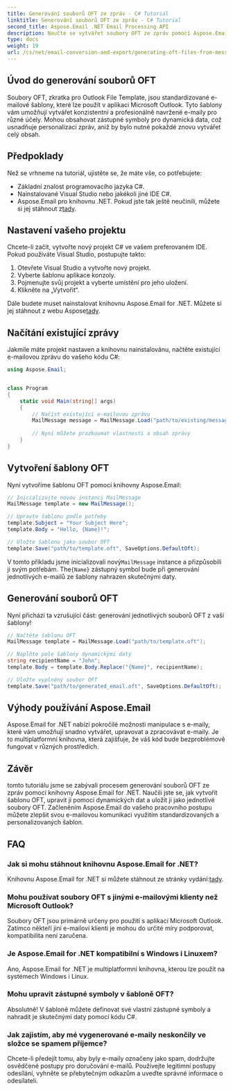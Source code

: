 ```yaml
---
title: Generování souborů OFT ze zpráv - C# Tutorial
linktitle: Generování souborů OFT ze zpráv - C# Tutorial
second_title: Aspose.Email .NET Email Processing API
description: Naučte se vytvářet soubory OFT ze zpráv pomocí Aspose.Email for .NET. Podrobný průvodce se zdrojovým kódem pro efektivní generování e-mailových šablon.
type: docs
weight: 19
url: /cs/net/email-conversion-and-export/generating-oft-files-from-messages-csharp-tutorial/
---
```


## Úvod do generování souborů OFT

Soubory OFT, zkratka pro Outlook File Template, jsou standardizované e-mailové šablony, které lze použít v aplikaci Microsoft Outlook. Tyto šablony vám umožňují vytvářet konzistentní a profesionálně navržené e-maily pro různé účely. Mohou obsahovat zástupné symboly pro dynamická data, což usnadňuje personalizaci zpráv, aniž by bylo nutné pokaždé znovu vytvářet celý obsah.

## Předpoklady

Než se vrhneme na tutoriál, ujistěte se, že máte vše, co potřebujete:

- Základní znalost programovacího jazyka C#.
- Nainstalované Visual Studio nebo jakékoli jiné IDE C#.
-  Aspose.Email pro knihovnu .NET. Pokud jste tak ještě neučinili, můžete si jej stáhnout z[tady](https://releases.aspose.com/email/net).

## Nastavení vašeho projektu

Chcete-li začít, vytvořte nový projekt C# ve vašem preferovaném IDE. Pokud používáte Visual Studio, postupujte takto:

1. Otevřete Visual Studio a vytvořte nový projekt.
2. Vyberte šablonu aplikace konzoly.
3. Pojmenujte svůj projekt a vyberte umístění pro jeho uložení.
4. Klikněte na „Vytvořit“.

 Dále budete muset nainstalovat knihovnu Aspose.Email for .NET. Můžete si jej stáhnout z webu Aspose[tady](https://releases.aspose.com/email/net).

## Načítání existující zprávy

Jakmile máte projekt nastaven a knihovnu nainstalovánu, načtěte existující e-mailovou zprávu do vašeho kódu C#:

```csharp
using Aspose.Email;


class Program
{
    static void Main(string[] args)
    {
        // Načíst existující e-mailovou zprávu
        MailMessage message = MailMessage.Load("path/to/existing/message.eml");
        
        // Nyní můžete prozkoumat vlastnosti a obsah zprávy
    }
}
```

## Vytvoření šablony OFT

Nyní vytvoříme šablonu OFT pomocí knihovny Aspose.Email:

```csharp
// Inicializujte novou instanci MailMessage
MailMessage template = new MailMessage();

// Upravte šablonu podle potřeby
template.Subject = "Your Subject Here";
template.Body = "Hello, {Name}!";

// Uložte šablonu jako soubor OFT
template.Save("path/to/template.oft", SaveOptions.DefaultOft);
```

 V tomto příkladu jsme inicializovali nový`MailMessage` instance a přizpůsobili ji svým potřebám. The`{Name}` zástupný symbol bude při generování jednotlivých e-mailů ze šablony nahrazen skutečnými daty.

## Generování souborů OFT

Nyní přichází ta vzrušující část: generování jednotlivých souborů OFT z vaší šablony!

```csharp
// Načtěte šablonu OFT
MailMessage template = MailMessage.Load("path/to/template.oft");

// Naplňte pole šablony dynamickými daty
string recipientName = "John";
template.Body = template.Body.Replace("{Name}", recipientName);

// Uložte vyplněný soubor OFT
template.Save("path/to/generated_email.oft", SaveOptions.DefaultOft);
```

## Výhody používání Aspose.Email

Aspose.Email for .NET nabízí pokročilé možnosti manipulace s e-maily, které vám umožňují snadno vytvářet, upravovat a zpracovávat e-maily. Je to multiplatformní knihovna, která zajišťuje, že váš kód bude bezproblémově fungovat v různých prostředích.

## Závěr

tomto tutoriálu jsme se zabývali procesem generování souborů OFT ze zpráv pomocí knihovny Aspose.Email for .NET. Naučili jste se, jak vytvořit šablonu OFT, upravit ji pomocí dynamických dat a uložit ji jako jednotlivé soubory OFT. Začleněním Aspose.Email do vašeho pracovního postupu můžete zlepšit svou e-mailovou komunikaci využitím standardizovaných a personalizovaných šablon.

## FAQ

### Jak si mohu stáhnout knihovnu Aspose.Email for .NET?

 Knihovnu Aspose.Email for .NET si můžete stáhnout ze stránky vydání:[tady](https://releases.aspose.com/email/net).

### Mohu používat soubory OFT s jinými e-mailovými klienty než Microsoft Outlook?

Soubory OFT jsou primárně určeny pro použití s aplikací Microsoft Outlook. Zatímco někteří jiní e-mailoví klienti je mohou do určité míry podporovat, kompatibilita není zaručena.

### Je Aspose.Email for .NET kompatibilní s Windows i Linuxem?

Ano, Aspose.Email for .NET je multiplatformní knihovna, kterou lze použít na systémech Windows i Linux.

### Mohu upravit zástupné symboly v šabloně OFT?

Absolutně! V šabloně můžete definovat své vlastní zástupné symboly a nahradit je skutečnými daty pomocí kódu C#.

### Jak zajistím, aby mé vygenerované e-maily neskončily ve složce se spamem příjemce?

Chcete-li předejít tomu, aby byly e-maily označeny jako spam, dodržujte osvědčené postupy pro doručování e-mailů. Používejte legitimní postupy odesílání, vyhněte se přebytečným odkazům a uveďte správné informace o odesílateli.